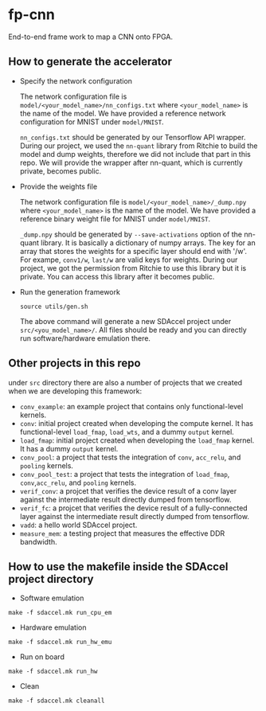 # fp-cnn
End-to-end frame work to map a CNN onto FPGA.

## How to generate the accelerator
- Specify the network configuration

   The network configuration file is `model/<your_model_name>/nn_configs.txt` where `<your_model_name>` is the 
   name of the model. We have provided a reference network configuration for MNIST under `model/MNIST`.
   
   `nn_configs.txt` should be generated by our Tensorflow API wrapper. During our project, we used the `nn-quant`
   library from Ritchie to build the model and dump weights, therefore we did not include that part in this repo. 
   We will provide the wrapper after nn-quant, which is currently private, becomes public. 
   
- Provide the weights file
   
   The network configuration file is `model/<your_model_name>/_dump.npy` where `<your_model_name>` is the 
   name of the model. We have provided a reference binary weight file for MNIST under `model/MNIST`.
   
   `_dump.npy` should be generated by `--save-activations` option of the nn-quant library. 
   It is basically a dictionary of numpy arrays. The key for an array that stores the weights for a specific layer 
   should end with '/w'. For exampe, `conv1/w`, `last/w` are valid keys for weights.
   During our project, we got the permission from Ritchie to use this library but it is private. You can access
   this library after it becomes public.
   
- Run the generation framework
 
    `source utils/gen.sh`
    
    The above command will generate a new SDAccel project under `src/<you_model_name>/`. All files should be ready
    and you can directly run software/hardware emulation there.

## Other projects in this repo    
under `src` directory there are also a number of projects that we created when we are developing this framework:

 - `conv_example`: an example project that contains only functional-level kernels.
 - `conv`: initial project created when developing the compute kernel. It has functional-level `load_fmap`, `load_wts`, and a 
 dummy `output` kernel.
 - `load_fmap`: initial project created when developing the `load_fmap` kernel. It has a dummy `output` kernel.
 - `conv_pool`: a project that tests the integration of `conv`, `acc_relu`, and `pooling` kernels.
 - `conv_pool_test`: a project that tests the integration of `load_fmap`, `conv`,`acc_relu`, and `pooling` kernels.
 - `verif_conv`: a projcet that verifies the device result of a conv layer against the intermediate result directly dumped 
 from tensorflow.
 - `verif_fc`: a projcet that verifies the device result of a fully-connected layer against the intermediate result
 directly dumped from tensorflow.
 - `vadd`: a hello world SDAccel project.
 - `measure_mem`: a testing project that measures the effective DDR bandwidth.
 
## How to use the makefile inside the SDAccel project directory
- Software emulation   
~~~
make -f sdaccel.mk run_cpu_em
~~~

- Hardware emulation   
~~~
make -f sdaccel.mk run_hw_emu
~~~

- Run on board   
~~~
make -f sdaccel.mk run_hw
~~~

- Clean   
~~~
make -f sdaccel.mk cleanall
~~~
